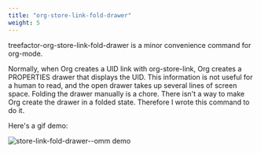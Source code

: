 ```yaml
---
title: "org-store-link-fold-drawer"
weight: 5
---
```


treefactor-org-store-link-fold-drawer is a minor convenience command for org-mode.

Normally, when Org creates a UID link with org-store-link, Org creates a PROPERTIES drawer that displays the UID. This information is not useful for a human to read, and the open drawer takes up several lines of screen space. Folding the drawer manually is a chore. There isn't a way to make Org create the drawer in a folded state. Therefore I wrote this command to do it.

Here's a gif demo:

![](/images/store-link-fold-drawer--omm--output-2019-09-07-00.gif "store-link-fold-drawer--omm demo")
